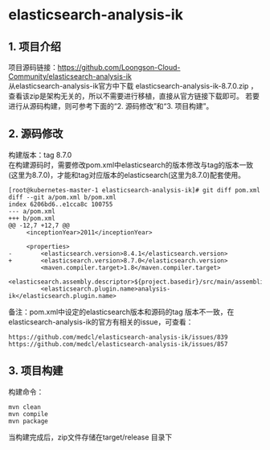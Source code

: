 # elasticsearch-analysis-ik

## 1. 项目介绍
项目源码链接：https://github.com/Loongson-Cloud-Community/elasticsearch-analysis-ik      
从elasticsearch-analysis-ik官方中下载 elasticsearch-analysis-ik-8.7.0.zip ，查看该zip是架构无关的，所以不需要进行移植，直接从官方链接下载即可。
若要进行从源码构建，则可参考下面的“2. 源码修改”和“3. 项目构建”。

## 2. 源码修改
构建版本：tag 8.7.0     
在构建源码时，需要修改pom.xml中elasticsearch的版本修改与tag的版本一致(这里为8.7.0)，才能和tag对应版本的elasticsearch(这里为8.7.0)配套使用。
```
[root@kubernetes-master-1 elasticsearch-analysis-ik]# git diff pom.xml
diff --git a/pom.xml b/pom.xml
index 6206bd6..e1cca8c 100755
--- a/pom.xml
+++ b/pom.xml
@@ -12,7 +12,7 @@
     <inceptionYear>2011</inceptionYear>
 
     <properties>
-        <elasticsearch.version>8.4.1</elasticsearch.version>
+        <elasticsearch.version>8.7.0</elasticsearch.version>
         <maven.compiler.target>1.8</maven.compiler.target>
         <elasticsearch.assembly.descriptor>${project.basedir}/src/main/assemblies/plugin.xml</elasticsearch.assembly.descriptor>
         <elasticsearch.plugin.name>analysis-ik</elasticsearch.plugin.name>
```
备注：pom.xml中设定的elasticsearch版本和源码的tag 版本不一致，在elasticsearch-analysis-ik的官方有相关的issue，可查看：
```
https://github.com/medcl/elasticsearch-analysis-ik/issues/839
https://github.com/medcl/elasticsearch-analysis-ik/issues/857
```

## 3. 项目构建
构建命令： 
```
mvn clean
mvn compile
mvn package
```
当构建完成后，zip文件存储在target/release 目录下
